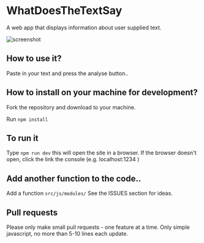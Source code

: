 # WhatDoesTheTextSay

A web app that displays information about user supplied text.

![screenshot](app.png?raw=true "screenshot")

## How to use it?

Paste in your text and press the analyse button..

## How to install on your machine for development?

Fork the repository and download to your machine.

Run `npm install`

## To run it

Type
`npm run dev`
this will open the site in a browser. If the browser doesn't open, click the link the console (e.g. localhost:1234 )

## Add another function to the code..

Add a function `src/js/modules/`
See the ISSUES section for ideas.

## Pull requests

Please only make small pull requests - one feature at a time.
Only simple javascript, no more than 5-10 lines each update.

